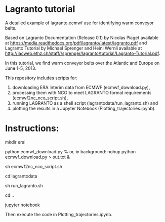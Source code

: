 # Lagranto tutorial
A detailed example of lagranto.ecmwf use for identifying warm conveyor belts. 

Based on Lagranto Documentation (Release 0.1) by Nicolas Piaget available at https://media.readthedocs.org/pdf/lagranto/latest/lagranto.pdf and Lagranto Tutorial by Michael Sprenger and Heini Wernli available at http://iacweb.ethz.ch/staff//sprenger/lagranto/tutorial/Lagranto-Tutorial.pdf.

In this tutorial, we find warm conveyor belts over the Atlantic and Europe on June 1-5, 2013.

This repository includes scripts for:

1) downloading ERA Interim data from ECMWF (ecmwf_download.py), 
2) processing them with NCO to meet LAGRANTO format requirements (ecmwf2nc_nco_script.sh), 
3) running LAGRANTO as a shell script (lagrantodata/run_lagranto.sh) and 
4) plotting the results in a Jupyter Notebook (Plotting_trajectories.ipynb). 

# Instructions:
mkdir erai

python ecmwf_download.py % or, in background: nohup python ecmwf_download.py > out.txt & 

sh ecmwf2nc_nco_script.sh

cd lagrantodata

sh run_lagranto.sh

cd ..

jupyter notebook

Then execute the code in Plotting_trajectories.ipynb.
